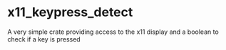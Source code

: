 # x11_keypress_detect
A very simple crate providing access to the x11 display and a boolean to check if a key is pressed
